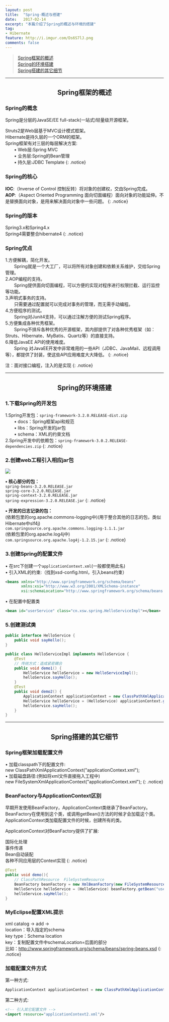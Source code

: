 ```yaml
---
layout: post
title:  "Spring-概述与搭建"
date:   2017-02-14
excerpt: "本篇介绍了Spring的概述与环境的搭建"
tag:
- Hibernate
feature: http://i.imgur.com/Ds6S7lJ.png
comments: false
---  
```


><a href="#1">Spring框架的概述</a>    
><a href="#2">Spring的环境搭建</a>   
><a href="#3">Spring搭建的其它细节</a>  


***

<a name="1"></a>

## <center>Spring框架的概述</center>  


### Spring的概念


Spring是分层的JavaSE/EE full-stack(一站式)轻量级开源框架。  

	
Struts2是Web层基于MVC设计模式框架。  
Hibernate是持久层的一个ORM的框架。  
Spring框架有对三层的每层解决方案:  
　　• Web层:Spring MVC  
　　• 业务层:Spring的Bean管理  
　　• 持久层:JDBC Template
{: .notice}


### Spring的核心

**IOC**:（Inverse of Control 控制反转）将对象的创建权，交由Spring完成。  
**AOP**:（Aspect Oriented Programming 面向切面编程）面向对象的功能延伸。不是替换面向对象，是用来解决面向对象中一些问题。
{: .notice}


### Spring的版本

Spring3.x和Spring4.x      
Spring4需要整合hibernate4
{: .notice}

### Spring优点


1.方便解耦，简化开发。  
　　Spring就是一个大工厂，可以将所有对象创建和依赖关系维护，交给Spring管理。  
2.AOP编程的支持。  
　　Spring提供面向切面编程，可以方便的实现对程序进行权限拦截、运行监控等功能。  
3.声明式事务的支持。  
　　只需要通过配置就可以完成对事务的管理，而无需手动编程。  
4.方便程序的测试。  
　　Spring对Junit4支持，可以通过注解方便的测试Spring程序。  
5.方便集成各种优秀框架。  
　　Spring不排斥各种优秀的开源框架，其内部提供了对各种优秀框架（如：Struts、Hibernate、MyBatis、Quartz等）的直接支持。  
6.降低JavaEE API的使用难度。  
　　Spring 对JavaEE开发中非常难用的一些API（JDBC、JavaMail、远程调用等），都提供了封装，使这些API应用难度大大降低。
{: .notice}

注：面对接口编程，注入的是实现
{: .notice}

***

<a name="2"></a>

## <center>Spring的环境搭建</center>

### 1.下载Spring的开发包

1.Spring开发包：`spring-framework-3.2.0.RELEASE-dist.zip`	  
　　• docs：Spring框架api和规范  
　　• libs：Spring开发的jar包  
　　• schema：XML的约束文档  
2.Spring开发中的依赖包：`spring-framework-3.0.2.RELEASE-dependencies.zip`
{: .notice}


### 2.创建web工程引入相应jar包

![](http://wx2.sinaimg.cn/large/83e1667dgy1fcq2kd5h40j20zk07igo5.jpg)


**• 核心部分的包：**  
`spring-beans-3.2.0.RELEASE.jar`  
`spring-core-3.2.0.RELEASE.jar`  
`spring-context-3.2.0.RELEASE.jar`  
`spring-expression-3.2.0.RELEASE.jar`
{: .notice}

**• 开发的日志记录的包：**  
(依赖包里的org.apache.commons-logging中)(用于整合其他的日志的包，类似Hibernate中slf4j)  
`com.springsource.org.apache.commons.logging-1.1.1.jar`  
(依赖包里的org.apache.log4j中)  
`com.springsource.org.apache.log4j-1.2.15.jar`
{: .notice}

### 3.创建Spring的配置文件


• 在src下创建一个`applicationContext.xml`(一般都使用此名)  
• 引入XML的约束:（找到xsd-config.html，引入beans约束）

```xml
<beans xmlns="http://www.springframework.org/schema/beans"
       xmlns:xsi="http://www.w3.org/2001/XMLSchema-instance"
       xsi:schemaLocation="http://www.springframework.org/schema/beans http://www.springframework.org/schema/beans/spring-beans.xsd">
```

• 在配置中配置类

```xml
<bean id="userService" class="cn.xsw.spring.HelloServiceImpl"></bean>
```

### 5.创建测试类

```java
public interface HelloService {
	public void sayHello();
}
```

```java
public class HelloServiceImpl implements HelloService {
	@Test
	// 传统方式：造成紧密耦合
	public void demo1() {
		HelloService helloService = new HelloServiceImpl();
		helloService.sayHello();
	}
	@Test
	public void demo2() {
		ApplicationContext applicationContext = new ClassPathXmlApplicationContext("applicationContext.xml");
		HelloService helloService = (HelloService) applicationContext.getBean("userService");
		helloService.sayHello();
	}
}
```


***

<a name="3"></a>

## <center>Spring搭建的其它细节</center>

### Spring框架加载配置文件


• 加载classpath下的配置文件:   
new ClassPathXmlApplicationContext("applicationContext.xml");	
• 加载磁盘路径:(例如将xml文件直接拖入工程中)   
new FileSystemXmlApplicationContext("applicationContext.xml"); 
{: .notice}



###  BeanFactory与ApplicationContext区别


早期开发使用BeanFactory，ApplicationContext类继承了BeanFactory。
BeanFactory在使用到这个类，或调用getBean()方法的时候才会加载这个类。
ApplicationContext类加载配置文件的时候，创建所有的类。

ApplicationContext对BeanFactory提供了扩展:

国际化处理  
事件传递  
Bean自动装配  
各种不同应用层的Context实现
{: .notice}


```java
@Test
public void demo(){
	// ClassPathResource  FileSystemResource
	BeanFactory beanFactory = new XmlBeanFactory(new FileSystemResource("applicationContext.xml"));
	HelloService helloService = (HelloService) beanFactory.getBean("userService");
	helloService.sayHello();
}
```

### MyEclipse配置XML提示


xml catalog -> add ->   
location：导入指定的schema  
key type：Schema location  
key：复制配置文件中schemaLocation=后面的部分  
比如：http://www.springframework.org/schema/beans/spring-beans.xsd
{: .notice}

### 加载配置文件方式

第一种方式:

```java
ApplicationContext applicationContext = new ClassPathXmlApplicationContext("bean1.xml",”bean2.xml”);
```

第二种方式:  

```xml
<!-- 引入其它配置文件 -->
<import resource="applicationContext2.xml"/>
```



